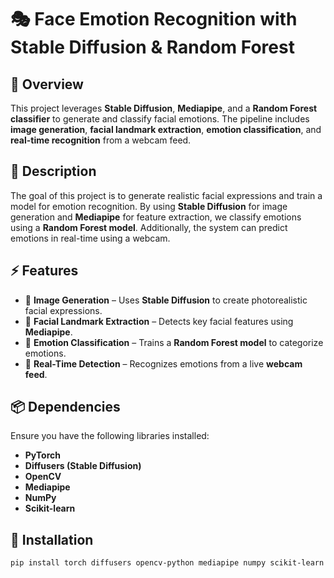 # 🎭 Face Emotion Recognition with Stable Diffusion & Random Forest

## 🚀 Overview
This project leverages **Stable Diffusion**, **Mediapipe**, and a **Random Forest classifier** to generate and classify facial emotions. The pipeline includes **image generation**, **facial landmark extraction**, **emotion classification**, and **real-time recognition** from a webcam feed.

## 📝 Description
The goal of this project is to generate realistic facial expressions and train a model for emotion recognition. By using **Stable Diffusion** for image generation and **Mediapipe** for feature extraction, we classify emotions using a **Random Forest model**. Additionally, the system can predict emotions in real-time using a webcam.

## ⚡ Features
- 🎨 **Image Generation** – Uses **Stable Diffusion** to create photorealistic facial expressions.  
- 📍 **Facial Landmark Extraction** – Detects key facial features using **Mediapipe**.  
- 🧠 **Emotion Classification** – Trains a **Random Forest model** to categorize emotions.  
- 🎥 **Real-Time Detection** – Recognizes emotions from a live **webcam feed**.  

## 📦 Dependencies
Ensure you have the following libraries installed:
- **PyTorch**  
- **Diffusers (Stable Diffusion)**  
- **OpenCV**  
- **Mediapipe**  
- **NumPy**  
- **Scikit-learn**  

## 📌 Installation
```bash
pip install torch diffusers opencv-python mediapipe numpy scikit-learn
